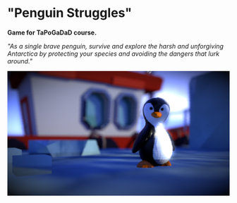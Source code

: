 # "Penguin Struggles"

<strong>Game for TaPoGaDaD course.</strong>

<em>"As a single brave penguin, survive and explore the harsh and unforgiving Antarctica by protecting your species and avoiding the dangers that lurk around."</em>

![alt text](https://github.com/GameDev-Noot-Noot/Penguin_Struggles/blob/main/images/Final_art.png?raw=true)

